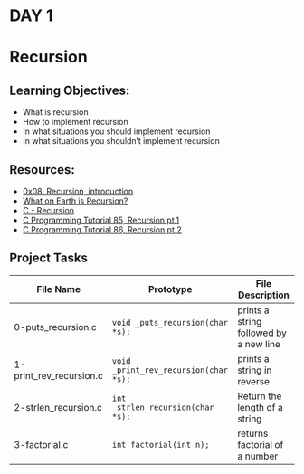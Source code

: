 # DAY 1

# Recursion

## Learning Objectives:
- What is recursion
- How to implement recursion
- In what situations you should implement recursion
- In what situations you shouldn’t implement recursion

## Resources:
* [0x08. Recursion, introduction](https://intranet.alxswe.com/rltoken/dzZB83Hm3lO7dScjhebAxw)
* [What on Earth is Recursion?](https://www.youtube.com/watch?v=Mv9NEXX1VHc)
* [C - Recursion](https://www.tutorialspoint.com/cprogramming/c_recursion.htm)
* [C Programming Tutorial 85, Recursion pt.1](https://www.youtube.com/watch?v=XGxbXMP6k8k)
* [C Programming Tutorial 86, Recursion pt.2](https://www.youtube.com/watch?v=7XiIS6HobNs)

## Project Tasks

| File Name | Prototype | File Description|
|---|---|---|
| 0-puts_recursion.c | `void _puts_recursion(char *s);` | prints a string followed by a new line|
| 1-print_rev_recursion.c | `void _print_rev_recursion(char *s);` | prints a string in reverse|
| 2-strlen_recursion.c | `int _strlen_recursion(char *s);` | Return the length of a string|
| 3-factorial.c | `int factorial(int n);` | returns factorial of a number|
